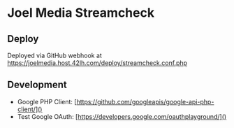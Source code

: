 # Joel Media Streamcheck

## Deploy

Deployed via GitHub webhook at https://joelmedia.host.42lh.com/deploy/streamcheck.conf.php

## Development

- Google PHP Client: [https://github.com/googleapis/google-api-php-client/]()
- Test Google OAuth: [https://developers.google.com/oauthplayground/]()
